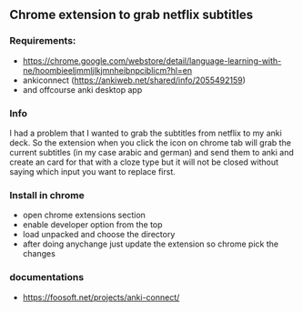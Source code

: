 ## Chrome extension to grab netflix subtitles 

### Requirements:
- https://chrome.google.com/webstore/detail/language-learning-with-ne/hoombieeljmmljlkjmnheibnpciblicm?hl=en
- ankiconnect (https://ankiweb.net/shared/info/2055492159)
- and offcourse anki desktop app


### Info
I had a problem that I wanted to grab the subtitles from netflix to my anki deck.
So the extension when you click the icon on chrome tab will grab the current subtitles (in my case arabic and german) and send them to anki and create an card for that with a cloze type but it will not be closed without saying which input you want to replace first.

### Install in chrome
- open chrome extensions section 
- enable developer option from the top 
- load unpacked and choose the directory
- after doing anychange just update the extension so chrome pick the changes

### documentations 
- https://foosoft.net/projects/anki-connect/ 

